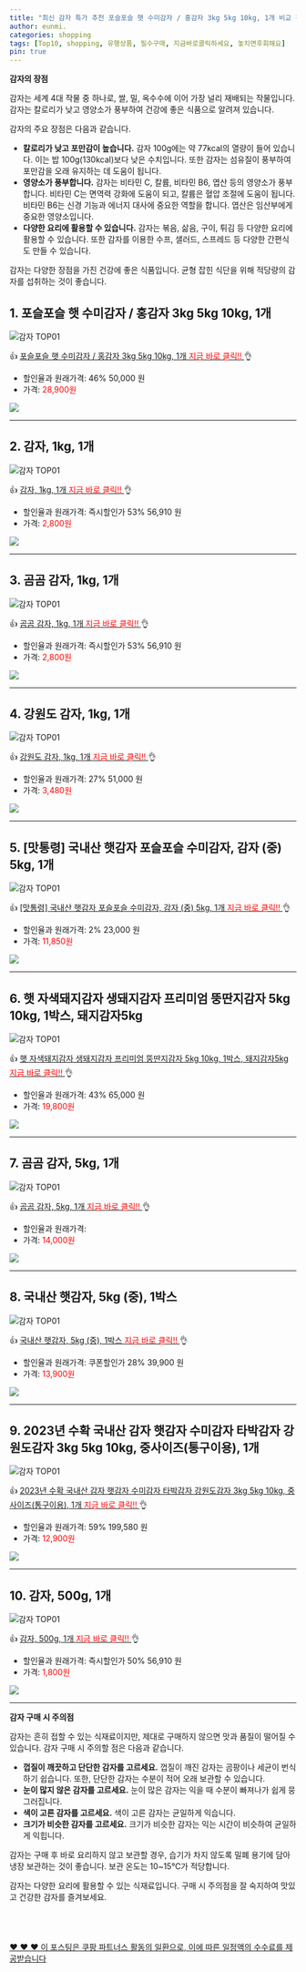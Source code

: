 ```yaml
---
title: "최신 감자 특가 추천 포슬포슬 햇 수미감자 / 홍감자 3kg 5kg 10kg, 1개 비교 장점"
author: eunmi.
categories: shopping
tags: [Top10, shopping, 유행상품, 필수구매, 지금바로클릭하세요, 놓치면후회해요]
pin: true
---
```

**감자의 장점**

감자는 세계 4대 작물 중 하나로, 쌀, 밀, 옥수수에 이어 가장 널리 재배되는 작물입니다. 감자는 칼로리가 낮고 영양소가 풍부하여 건강에 좋은 식품으로 알려져 있습니다.

감자의 주요 장점은 다음과 같습니다.

* **칼로리가 낮고 포만감이 높습니다.** 감자 100g에는 약 77kcal의 열량이 들어 있습니다. 이는 밥 100g(130kcal)보다 낮은 수치입니다. 또한 감자는 섬유질이 풍부하여 포만감을 오래 유지하는 데 도움이 됩니다.
* **영양소가 풍부합니다.** 감자는 비타민 C, 칼륨, 비타민 B6, 엽산 등의 영양소가 풍부합니다. 비타민 C는 면역력 강화에 도움이 되고, 칼륨은 혈압 조절에 도움이 됩니다. 비타민 B6는 신경 기능과 에너지 대사에 중요한 역할을 합니다. 엽산은 임산부에게 중요한 영양소입니다.
* **다양한 요리에 활용할 수 있습니다.** 감자는 볶음, 삶음, 구이, 튀김 등 다양한 요리에 활용할 수 있습니다. 또한 감자를 이용한 수프, 샐러드, 스프레드 등 다양한 간편식도 만들 수 있습니다.

감자는 다양한 장점을 가진 건강에 좋은 식품입니다. 균형 잡힌 식단을 위해 적당량의 감자를 섭취하는 것이 좋습니다.

   

## 1. 포슬포슬 햇 수미감자 / 홍감자 3kg 5kg 10kg, 1개

![감자 TOP01](https://thumbnail8.coupangcdn.com/thumbnails/remote/230x230ex/image/vendor_inventory/bd11/98dee8affdfdaba2950fd52fca58effaa6953f7614ed0f1a953e8665b9c9.jpg)


👍 [포슬포슬 햇 수미감자 / 홍감자 3kg 5kg 10kg, 1개 <font color=red> 지금 바로 클릭!! </font> ](https://link.coupang.com/re/AFFSDP?lptag=AF3617701&subid=GithubCoopas&pageKey=7334967485&traceid=V0-153&itemId=19564227766&vendorItemId=86409524845) 👌 


- 할인율과 원래가격: 46%  50,000   원
- 가격: <span style='color:red'>28,900원</span>

[![](/discount_price.png)](https://link.coupang.com/re/AFFSDP?lptag=AF3617701&subid=GithubCoopas&pageKey=7334967485&traceid=V0-153&itemId=19564227766&vendorItemId=86409524845)

---


   

## 2. 감자, 1kg, 1개

![감자 TOP01](https://thumbnail8.coupangcdn.com/thumbnails/remote/230x230ex/image/retail/images/4082543244346719-fa168f97-3bb0-4ed9-a9ac-e16e4165344f.jpg)


👍 [감자, 1kg, 1개 <font color=red> 지금 바로 클릭!! </font> ](https://link.coupang.com/re/AFFSDP?lptag=AF3617701&subid=GithubCoopas&pageKey=6559608761&traceid=V0-153&itemId=6106220729&vendorItemId=73402571401) 👌 


- 할인율과 원래가격: 즉시할인가 53%  56,910   원
- 가격: <span style='color:red'>2,800원</span>

[![](/discount_price.png)](https://link.coupang.com/re/AFFSDP?lptag=AF3617701&subid=GithubCoopas&pageKey=6559608761&traceid=V0-153&itemId=6106220729&vendorItemId=73402571401)

---


   

## 3. 곰곰 감자, 1kg, 1개

![감자 TOP01](https://thumbnail8.coupangcdn.com/thumbnails/remote/230x230ex/image/retail/images/515743752899172-0f32c471-74b9-4e09-ad7d-b42b3474a4ca.jpg)


👍 [곰곰 감자, 1kg, 1개 <font color=red> 지금 바로 클릭!! </font> ](https://link.coupang.com/re/AFFSDP?lptag=AF3617701&subid=GithubCoopas&pageKey=7180952181&traceid=V0-153&itemId=2281123044&vendorItemId=70278244188) 👌 


- 할인율과 원래가격: 즉시할인가 53%  56,910   원
- 가격: <span style='color:red'>2,800원</span>

[![](/discount_price.png)](https://link.coupang.com/re/AFFSDP?lptag=AF3617701&subid=GithubCoopas&pageKey=7180952181&traceid=V0-153&itemId=2281123044&vendorItemId=70278244188)

---


   

## 4. 강원도 감자, 1kg, 1개

![감자 TOP01](https://thumbnail7.coupangcdn.com/thumbnails/remote/230x230ex/image/retail/images/6597174365713211-338aa9b8-a411-4d36-8127-24be7159bad0.jpg)


👍 [강원도 감자, 1kg, 1개 <font color=red> 지금 바로 클릭!! </font> ](https://link.coupang.com/re/AFFSDP?lptag=AF3617701&subid=GithubCoopas&pageKey=7025069249&traceid=V0-153&itemId=17317150924&vendorItemId=84487915062) 👌 


- 할인율과 원래가격: 27%  51,000   원
- 가격: <span style='color:red'>3,480원</span>

[![](/discount_price.png)](https://link.coupang.com/re/AFFSDP?lptag=AF3617701&subid=GithubCoopas&pageKey=7025069249&traceid=V0-153&itemId=17317150924&vendorItemId=84487915062)

---


   

## 5. [맛통령] 국내산 햇감자 포슬포슬 수미감자, 감자 (중) 5kg, 1개

![감자 TOP01](https://thumbnail7.coupangcdn.com/thumbnails/remote/230x230ex/image/vendor_inventory/db7a/5f3a388ab5243d80c9c6d210fd17bb3f849370ade00e4a9da33ccc8d93d6.jpg)


👍 [[맛통령] 국내산 햇감자 포슬포슬 수미감자, 감자 (중) 5kg, 1개 <font color=red> 지금 바로 클릭!! </font> ](https://link.coupang.com/re/AFFSDP?lptag=AF3617701&subid=GithubCoopas&pageKey=7523768459&traceid=V0-153&itemId=19738684143&vendorItemId=86842438202) 👌 


- 할인율과 원래가격: 2%  23,000   원
- 가격: <span style='color:red'>11,850원</span>

[![](/discount_price.png)](https://link.coupang.com/re/AFFSDP?lptag=AF3617701&subid=GithubCoopas&pageKey=7523768459&traceid=V0-153&itemId=19738684143&vendorItemId=86842438202)

---


   

## 6. 햇 자색돼지감자 생돼지감자 프리미엄 뚱딴지감자 5kg 10kg, 1박스, 돼지감자5kg

![감자 TOP01](https://thumbnail9.coupangcdn.com/thumbnails/remote/230x230ex/image/vendor_inventory/51cb/affe1f0f80883c79e0f165d3a4e701ae68f6d17ced58f3169b46ead9f895.jpg)


👍 [햇 자색돼지감자 생돼지감자 프리미엄 뚱딴지감자 5kg 10kg, 1박스, 돼지감자5kg <font color=red> 지금 바로 클릭!! </font> ](https://link.coupang.com/re/AFFSDP?lptag=AF3617701&subid=GithubCoopas&pageKey=7114321691&traceid=V0-153&itemId=17794533918&vendorItemId=70050468578) 👌 


- 할인율과 원래가격: 43%  65,000   원
- 가격: <span style='color:red'>19,800원</span>

[![](/discount_price.png)](https://link.coupang.com/re/AFFSDP?lptag=AF3617701&subid=GithubCoopas&pageKey=7114321691&traceid=V0-153&itemId=17794533918&vendorItemId=70050468578)

---


   

## 7. 곰곰 감자, 5kg, 1개

![감자 TOP01](https://thumbnail6.coupangcdn.com/thumbnails/remote/230x230ex/image/retail/images/1124051338995339-a6fdc568-8703-4180-b7f9-e8c113a218b8.jpg)


👍 [곰곰 감자, 5kg, 1개 <font color=red> 지금 바로 클릭!! </font> ](https://link.coupang.com/re/AFFSDP?lptag=AF3617701&subid=GithubCoopas&pageKey=7180952181&traceid=V0-153&itemId=5682902744&vendorItemId=72981781143) 👌 


- 할인율과 원래가격: 
- 가격: <span style='color:red'>14,000원</span>

[![](/discount_price.png)](https://link.coupang.com/re/AFFSDP?lptag=AF3617701&subid=GithubCoopas&pageKey=7180952181&traceid=V0-153&itemId=5682902744&vendorItemId=72981781143)

---


   

## 8. 국내산 햇감자, 5kg (중), 1박스

![감자 TOP01](https://thumbnail10.coupangcdn.com/thumbnails/remote/230x230ex/image/vendor_inventory/d364/6c433dc1e1ddb468647b8f9a6bd77248960f8d62e50b0d9aa0899727dfa1.jpg)


👍 [국내산 햇감자, 5kg (중), 1박스 <font color=red> 지금 바로 클릭!! </font> ](https://link.coupang.com/re/AFFSDP?lptag=AF3617701&subid=GithubCoopas&pageKey=7159181290&traceid=V0-153&itemId=20262347007&vendorItemId=3097848808) 👌 


- 할인율과 원래가격: 쿠폰할인가 28%  39,900   원
- 가격: <span style='color:red'>13,900원</span>

[![](/discount_price.png)](https://link.coupang.com/re/AFFSDP?lptag=AF3617701&subid=GithubCoopas&pageKey=7159181290&traceid=V0-153&itemId=20262347007&vendorItemId=3097848808)

---


   

## 9. 2023년 수확 국내산 감자 햇감자 수미감자 타박감자 강원도감자 3kg 5kg 10kg, 중사이즈(통구이용), 1개

![감자 TOP01](https://thumbnail7.coupangcdn.com/thumbnails/remote/230x230ex/image/vendor_inventory/9660/231b1139b83174e32a623efa33615978b62be7ad68bb2267da85902784e0.jpg)


👍 [2023년 수확 국내산 감자 햇감자 수미감자 타박감자 강원도감자 3kg 5kg 10kg, 중사이즈(통구이용), 1개 <font color=red> 지금 바로 클릭!! </font> ](https://link.coupang.com/re/AFFSDP?lptag=AF3617701&subid=GithubCoopas&pageKey=6272968059&traceid=V0-153&itemId=12839546618&vendorItemId=73435786556) 👌 


- 할인율과 원래가격: 59%  199,580   원
- 가격: <span style='color:red'>12,900원</span>

[![](/discount_price.png)](https://link.coupang.com/re/AFFSDP?lptag=AF3617701&subid=GithubCoopas&pageKey=6272968059&traceid=V0-153&itemId=12839546618&vendorItemId=73435786556)

---


   

## 10. 감자, 500g, 1개

![감자 TOP01](https://thumbnail9.coupangcdn.com/thumbnails/remote/230x230ex/image/retail/images/7472211193728463-d042fd37-3ed8-439c-aa5a-695ff5815e06.jpg)


👍 [감자, 500g, 1개 <font color=red> 지금 바로 클릭!! </font> ](https://link.coupang.com/re/AFFSDP?lptag=AF3617701&subid=GithubCoopas&pageKey=6559608761&traceid=V0-153&itemId=14678574381&vendorItemId=81919567997) 👌 


- 할인율과 원래가격: 즉시할인가 50%  56,910   원
- 가격: <span style='color:red'>1,800원</span>

[![](/discount_price.png)](https://link.coupang.com/re/AFFSDP?lptag=AF3617701&subid=GithubCoopas&pageKey=6559608761&traceid=V0-153&itemId=14678574381&vendorItemId=81919567997)

---
**감자 구매 시 주의점**

감자는 흔히 접할 수 있는 식재료이지만, 제대로 구매하지 않으면 맛과 품질이 떨어질 수 있습니다. 감자 구매 시 주의할 점은 다음과 같습니다.

* **껍질이 깨끗하고 단단한 감자를 고르세요.** 껍질이 깨진 감자는 곰팡이나 세균이 번식하기 쉽습니다. 또한, 단단한 감자는 수분이 적어 오래 보관할 수 있습니다.
* **눈이 많지 않은 감자를 고르세요.** 눈이 많은 감자는 익을 때 수분이 빠져나가 쉽게 뭉그러집니다.
* **색이 고른 감자를 고르세요.** 색이 고른 감자는 균일하게 익습니다.
* **크기가 비슷한 감자를 고르세요.** 크기가 비슷한 감자는 익는 시간이 비슷하여 균일하게 익힙니다.

감자는 구매 후 바로 요리하지 않고 보관할 경우, 습기가 차지 않도록 밀폐 용기에 담아 냉장 보관하는 것이 좋습니다. 보관 온도는 10~15℃가 적당합니다.

감자는 다양한 요리에 활용할 수 있는 식재료입니다. 구매 시 주의점을 잘 숙지하여 맛있고 건강한 감자를 즐겨보세요.<br><br><br><br><br> [ ❤ ❤ ❤ 이 포스팅은 쿠팡 파트너스 활동의 일환으로, 이에 따른 일정액의 수수료를 제공받습니다](https://link.coupang.com/a/bcEFyh)